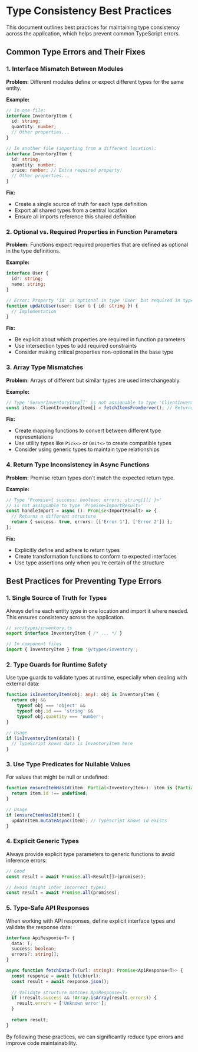 # Type Consistency Best Practices

This document outlines best practices for maintaining type consistency across the application, which helps prevent common TypeScript errors.

## Common Type Errors and Their Fixes

### 1. Interface Mismatch Between Modules

**Problem:** Different modules define or expect different types for the same entity.

**Example:**
```typescript
// In one file:
interface InventoryItem {
  id: string;
  quantity: number;
  // Other properties...
}

// In another file (importing from a different location):
interface InventoryItem {
  id: string;
  quantity: number;
  price: number; // Extra required property!
  // Other properties...
}
```

**Fix:**
- Create a single source of truth for each type definition
- Export all shared types from a central location
- Ensure all imports reference this shared definition

### 2. Optional vs. Required Properties in Function Parameters

**Problem:** Functions expect required properties that are defined as optional in the type definitions.

**Example:**
```typescript
interface User {
  id?: string;
  name: string;
}

// Error: Property 'id' is optional in type 'User' but required in type '{ id: string }'
function updateUser(user: User & { id: string }) {
  // Implementation
}
```

**Fix:**
- Be explicit about which properties are required in function parameters
- Use intersection types to add required constraints
- Consider making critical properties non-optional in the base type

### 3. Array Type Mismatches

**Problem:** Arrays of different but similar types are used interchangeably.

**Example:**
```typescript
// Type 'ServerInventoryItem[]' is not assignable to type 'ClientInventoryItem[]'
const items: ClientInventoryItem[] = fetchItemsFromServer(); // Returns ServerInventoryItem[]
```

**Fix:**
- Create mapping functions to convert between different type representations
- Use utility types like `Pick<>` or `Omit<>` to create compatible types
- Consider using generic types to maintain type relationships

### 4. Return Type Inconsistency in Async Functions

**Problem:** Promise return types don't match the expected return type.

**Example:**
```typescript
// Type 'Promise<{ success: boolean; errors: string[][] }>'
// is not assignable to type 'Promise<ImportResult>'
const handleImport = async (): Promise<ImportResult> => {
  // Returns a different structure
  return { success: true, errors: [['Error 1'], ['Error 2']] };
};
```

**Fix:**
- Explicitly define and adhere to return types
- Create transformation functions to conform to expected interfaces
- Use type assertions only when you're certain of the structure

## Best Practices for Preventing Type Errors

### 1. Single Source of Truth for Types

Always define each entity type in one location and import it where needed. This ensures consistency across the application.

```typescript
// src/types/inventory.ts
export interface InventoryItem { /* ... */ }

// In component files
import { InventoryItem } from '@/types/inventory';
```

### 2. Type Guards for Runtime Safety

Use type guards to validate types at runtime, especially when dealing with external data:

```typescript
function isInventoryItem(obj: any): obj is InventoryItem {
  return obj && 
    typeof obj === 'object' && 
    typeof obj.id === 'string' &&
    typeof obj.quantity === 'number';
}

// Usage
if (isInventoryItem(data)) {
  // TypeScript knows data is InventoryItem here
}
```

### 3. Use Type Predicates for Nullable Values

For values that might be null or undefined:

```typescript
function ensureItemHasId(item: Partial<InventoryItem>): item is (Partial<InventoryItem> & { id: string }) {
  return item.id !== undefined;
}

// Usage
if (ensureItemHasId(item)) {
  updateItem.mutateAsync(item); // TypeScript knows id exists
}
```

### 4. Explicit Generic Types

Always provide explicit type parameters to generic functions to avoid inference errors:

```typescript
// Good
const result = await Promise.all<Result[]>(promises);

// Avoid (might infer incorrect types)
const result = await Promise.all(promises);
```

### 5. Type-Safe API Responses

When working with API responses, define explicit interface types and validate the response data:

```typescript
interface ApiResponse<T> {
  data: T;
  success: boolean;
  errors?: string[];
}

async function fetchData<T>(url: string): Promise<ApiResponse<T>> {
  const response = await fetch(url);
  const result = await response.json();
  
  // Validate structure matches ApiResponse<T>
  if (!result.success && !Array.isArray(result.errors)) {
    result.errors = ['Unknown error'];
  }
  
  return result;
}
```

By following these practices, we can significantly reduce type errors and improve code maintainability.
